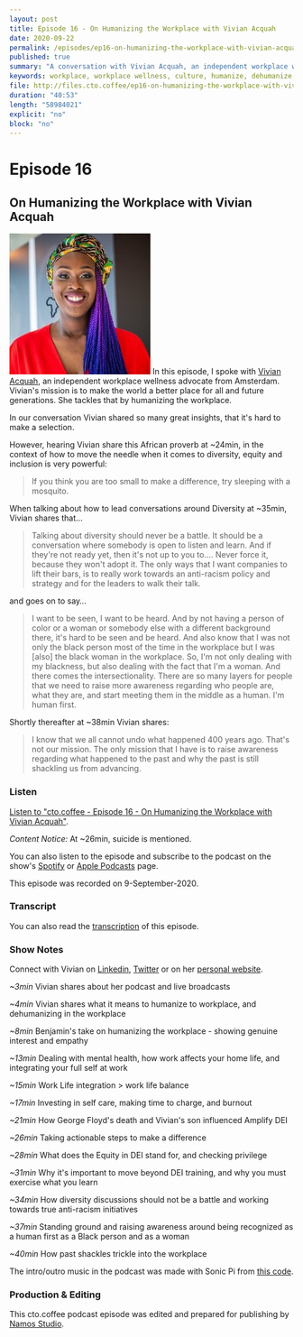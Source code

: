 ```yaml
---
layout: post
title: Episode 16 - On Humanizing the Workplace with Vivian Acquah
date: 2020-09-22
permalink: /episodes/ep16-on-humanizing-the-workplace-with-vivian-acquah/
published: true
summary: "A conversation with Vivian Acquah, an independent workplace wellness advocate from Amsterdam. Vivian's mission is to make the world a better place for all and future generations. She tackles that by humanizing the workplace."
keywords: workplace, workplace wellness, culture, humanize, dehumanize, leadership
file: http://files.cto.coffee/ep16-on-humanizing-the-workplace-with-vivian-acquah/cto.coffee-ep16-on-humanizing-the-workplace-with-vivian-acquah.mp3
duration: "40:53"
length: "58984021"
explicit: "no"
block: "no"
---
```


# Episode 16

## On Humanizing the Workplace with Vivian Acquah 

<p>
  <img class="aboutimg" src="/static/img/ep16-vivian.jpg" />
  In this episode, I spoke with <a href="https://vivalavive.com/">Vivian Acquah</a>, an independent workplace wellness
  advocate from Amsterdam. Vivian's mission is to make the world a better place for all and future generations. She
  tackles that by humanizing the workplace.
</p>
<div style='clear: both;'></div>

In our conversation Vivian shared so many great insights, that it's hard to make a selection.

However, hearing Vivian share this African proverb at ~24min, in the context of how to move the needle when it comes to diversity, equity and inclusion is very powerful:

> If you think you are too small to make a difference, try sleeping with a mosquito.

When talking about how to lead conversations around Diversity at ~35min, Vivian shares that…

> Talking about diversity should never be a battle. It should be a conversation where somebody is open to listen and learn. And if they're not ready yet, then it's not up to you to…. Never force it, because they won't adopt it. The only ways that I want companies to lift their bars, is to really work towards an anti-racism policy and strategy and for the leaders to walk their talk.

and goes on to say…

> I want to be seen, I want to be heard. And by not having a person of color or a woman or somebody else with a different background there, it's hard to be seen and be heard. And also know that I was not only the black person most of the time in the workplace but I was [also] the black woman in the workplace. So, I'm not only dealing with my blackness, but also dealing with the fact that I'm a woman. And there comes the intersectionality. There are so many layers for people that we need to raise more awareness regarding who people are, what they are, and start meeting them in the middle as a human. I'm human first.

Shortly thereafter at ~38min Vivian shares:
> I know that we all cannot undo what happened 400 years ago. That's not our mission. The only mission that I have is to raise  awareness regarding what happened to the past and why the past is still shackling us from advancing.


### Listen

[Listen to "cto.coffee - Episode 16 - On Humanizing the Workplace with Vivian Acquah"]({{page.file}}).

_Content Notice:_ At ~26min, suicide is mentioned.

You can also listen to the episode and subscribe to the podcast on the show's [Spotify][spotify-show] or [Apple Podcasts][apple-podcasts-show] page.

This episode was recorded on 9-September-2020.


### Transcript

You can also read the [transcription](transcript) of this episode.

### Show Notes

Connect with Vivian on [Linkedin][vivian-linkedin], [Twitter][vivian-twitter] or on her [personal website][vivian-website].

_~3min_ Vivian shares about her podcast and live broadcasts

_~4min_ Vivian shares what it means to humanize to workplace, and dehumanizing in the workplace

_~8min_ Benjamin's take on humanizing the workplace - showing genuine interest and empathy

_~13min_ Dealing with mental health, how work affects your home life, and integrating your full self at work

_~15min_ Work Life integration > work life balance

_~17min_ Investing in self care, making time to charge, and burnout

_~21min_ How George Floyd's death and Vivian's son influenced Amplify DEI

_~26min_ Taking actionable steps to make a difference

_~28min_ What does the Equity in DEI stand for, and checking privilege

_~31min_ Why it's important to move beyond DEI training, and why you must exercise what you learn

_~34min_ How diversity discussions should not be a battle and working towards true anti-racism initiatives

_~37min_ Standing ground and raising awareness around being recognized as a human first as a Black person and as a woman

_~40min_ How past shackles trickle into the workplace

The intro/outro music in the podcast was made with Sonic Pi from [this code][intro-music].

### Production & Editing

This cto.coffee podcast episode was edited and prepared for publishing by [Namos Studio][namos].

[vivian-linkedin]: https://www.linkedin.com/in/vivianacquah/
[vivian-twitter]: https://twitter.com/VivalaViveNL
[vivian-website]: https://vivalavive.com/
[amplify-dei]: https://go.amplifydei.com/
[benjamin-twitter]: https://twitter.com/benjamin
[benjamin-linkedin]: https://www.linkedin.com/in/benjamin-reitzammer/
[spotify-show]: https://open.spotify.com/show/1tTIPMUw3jT882J0dprLYq
[apple-podcasts-show]: https://podcasts.apple.com/de/podcast/cto-coffee-lets-talk-people-tech/id1327337875?l=en
[intro-music]: https://github.com/benjmin-r/music/blob/master/2017-12-04_cto.coffee-intro.rb
[namos]: https://namosstudio.com/
